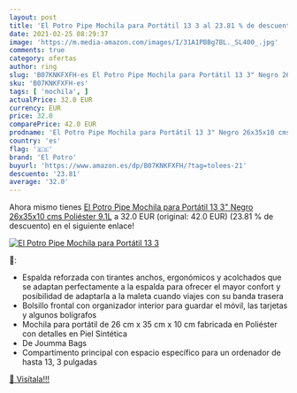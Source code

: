 ```yaml
---
layout: post
title: 'El Potro Pipe Mochila para Portátil 13 3 al 23.81 % de descuento'
date: 2021-02-25 08:29:37
image: 'https://m.media-amazon.com/images/I/31A1PBBg7BL._SL400_.jpg'
comments: true
category: ofertas
author: ring
slug: 'B07KNKFXFH-es El Potro Pipe Mochila para Portátil 13 3" Negro 26x35x10...'
sku: 'B07KNKFXFH-es'
tags: [ 'mochila', ]
actualPrice: 32.0 EUR
currency: EUR
price: 32.0
comparePrice: 42.0 EUR
prodname: 'El Potro Pipe Mochila para Portátil 13 3" Negro 26x35x10 cms Poliéster 9.1L'
country: 'es'
flag: '🇪🇸'
brand: 'El Potro'
buyurl: 'https://www.amazon.es/dp/B07KNKFXFH/?tag=tolees-21'
descuento: '23.81'
average: '32.0'
---
```


Ahora mismo tienes [El Potro Pipe Mochila para Portátil 13 3" Negro 26x35x10 cms Poliéster 9.1L](https://www.amazon.es/dp/B07KNKFXFH/?tag=tolees-21) a 32.0 EUR (original: 42.0 EUR) (23.81 %  de descuento) en el siguiente enlace!

[![El Potro Pipe Mochila para Portátil 13 3](https://m.media-amazon.com/images/I/31A1PBBg7BL._SL400_.jpg)](https://www.amazon.es/dp/B07KNKFXFH/?tag=tolees-21)

🔎:

- Espalda reforzada con tirantes anchos, ergonómicos y acolchados que se adaptan perfectamente a la espalda para ofrecer el mayor confort y posibilidad de adaptarla a la maleta cuando viajes con su banda trasera
- Bolsillo frontal con organizador interior para guardar el móvil, las tarjetas y algunos bolígrafos
- Mochila para portátil de 26 cm x 35 cm x 10 cm fabricada en Poliéster con detalles en Piel Sintética
- De Joumma Bags
- Compartimento principal con espacio específico para un ordenador de hasta 13, 3 pulgadas

[🛒 Visítala!!!](https://www.amazon.es/dp/B07KNKFXFH/?tag=tolees-21)
